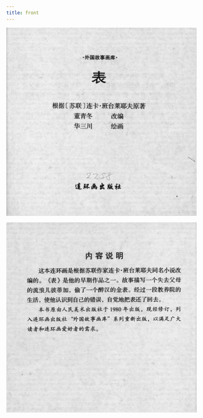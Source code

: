 ```yaml
---
title: front
---
```


![biao front](./../../../images/biao/seifert0726_biao_0003_0.jpg)

![biao front](./../../../images/biao/seifert0726_biao_0004_0.jpg)